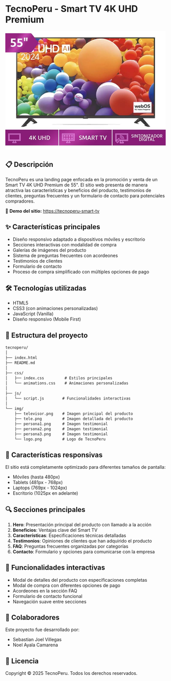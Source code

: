 # TecnoPeru - Smart TV 4K UHD Premium

![TecnoPeru Logo](img/televisor.png)

## 📋 Descripción

TecnoPeru es una landing page enfocada en la promoción y venta de un Smart TV 4K UHD Premium de 55". El sitio web presenta de manera atractiva las características y beneficios del producto, testimonios de clientes, preguntas frecuentes y un formulario de contacto para potenciales compradores.

🔗 **Demo del sitio:** [https://tecnoperu-smart-tv]((https://xeditoxfyslsdhqirdmrza.on.drv.tw/producto_digital/#caracteristicas))

## ✨ Características principales

- Diseño responsivo adaptado a dispositivos móviles y escritorio
- Secciones interactivas con modalidad de compra
- Galerías de imágenes del producto
- Sistema de preguntas frecuentes con acordeones
- Testimonios de clientes
- Formulario de contacto
- Proceso de compra simplificado con múltiples opciones de pago

## 🛠️ Tecnologías utilizadas

- HTML5
- CSS3 (con animaciones personalizadas)
- JavaScript (Vanilla)
- Diseño responsivo (Mobile First)

## 📂 Estructura del proyecto

```
tecnoperu/
│
├── index.html
├── README.md
│
├── css/
│   ├── index.css         # Estilos principales
│   └── animations.css    # Animaciones personalizadas
│
├── js/
│   └── script.js        # Funcionalidades interactivas
│
└── img/
    ├── televisor.png    # Imagen principal del producto
    ├── tele.png         # Imagen detallada del producto
    ├── persona1.png     # Imagen testimonial
    ├── persona2.png     # Imagen testimonial
    ├── persona3.png     # Imagen testimonial
    └── logo.png         # Logo de TecnoPeru
```

## 📱 Características responsivas

El sitio está completamente optimizado para diferentes tamaños de pantalla:
- Móviles (hasta 480px)
- Tablets (481px - 768px)
- Laptops (769px - 1024px)
- Escritorio (1025px en adelante)

## 🔍 Secciones principales

1. **Hero**: Presentación principal del producto con llamado a la acción
2. **Beneficios**: Ventajas clave del Smart TV
3. **Características**: Especificaciones técnicas detalladas
4. **Testimonios**: Opiniones de clientes que han adquirido el producto
5. **FAQ**: Preguntas frecuentes organizadas por categorías
6. **Contacto**: Formulario y opciones para comunicarse con la empresa

## 🔄 Funcionalidades interactivas

- Modal de detalles del producto con especificaciones completas
- Modal de compra con diferentes opciones de pago
- Acordeones en la sección FAQ
- Formulario de contacto funcional
- Navegación suave entre secciones

## 👥 Colaboradores

Este proyecto fue desarrollado por:

- Sebastian Joel Villegas
- Noel Ayala Camarena

## 📝 Licencia

Copyright © 2025 TecnoPeru. Todos los derechos reservados.
